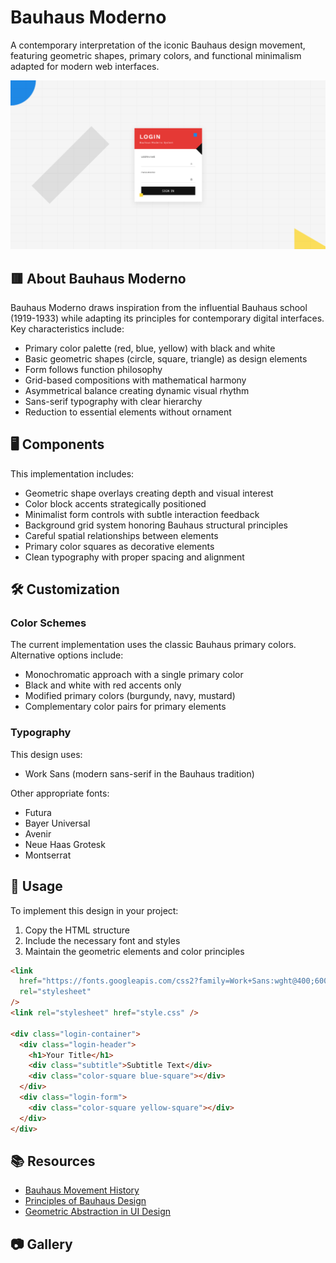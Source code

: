 # Bauhaus Moderno

A contemporary interpretation of the iconic Bauhaus design movement, featuring geometric shapes, primary colors, and functional minimalism adapted for modern web interfaces.

<div align="center">

![Bauhaus Moderno Preview](./assets/preview.png)

</div>

## 🟥 About Bauhaus Moderno

Bauhaus Moderno draws inspiration from the influential Bauhaus school (1919-1933) while adapting its principles for contemporary digital interfaces. Key characteristics include:

- Primary color palette (red, blue, yellow) with black and white
- Basic geometric shapes (circle, square, triangle) as design elements
- Form follows function philosophy
- Grid-based compositions with mathematical harmony
- Asymmetrical balance creating dynamic visual rhythm
- Sans-serif typography with clear hierarchy
- Reduction to essential elements without ornament

## 🖥️ Components

This implementation includes:

- Geometric shape overlays creating depth and visual interest
- Color block accents strategically positioned
- Minimalist form controls with subtle interaction feedback
- Background grid system honoring Bauhaus structural principles
- Careful spatial relationships between elements
- Primary color squares as decorative elements
- Clean typography with proper spacing and alignment

## 🛠️ Customization

### Color Schemes

The current implementation uses the classic Bauhaus primary colors. Alternative options include:

- Monochromatic approach with a single primary color
- Black and white with red accents only
- Modified primary colors (burgundy, navy, mustard)
- Complementary color pairs for primary elements

### Typography

This design uses:

- Work Sans (modern sans-serif in the Bauhaus tradition)

Other appropriate fonts:

- Futura
- Bayer Universal
- Avenir
- Neue Haas Grotesk
- Montserrat

## 🔌 Usage

To implement this design in your project:

1. Copy the HTML structure
2. Include the necessary font and styles
3. Maintain the geometric elements and color principles

```html
<link
  href="https://fonts.googleapis.com/css2?family=Work+Sans:wght@400;600&display=swap"
  rel="stylesheet"
/>
<link rel="stylesheet" href="style.css" />

<div class="login-container">
  <div class="login-header">
    <h1>Your Title</h1>
    <div class="subtitle">Subtitle Text</div>
    <div class="color-square blue-square"></div>
  </div>
  <div class="login-form">
    <div class="color-square yellow-square"></div>
  </div>
</div>
```

## 📚 Resources

- [Bauhaus Movement History](https://www.theartstory.org/movement/bauhaus/)
- [Principles of Bauhaus Design](https://www.widewalls.ch/magazine/bauhaus-design)
- [Geometric Abstraction in UI Design](https://uxdesign.cc/geometric-abstraction-in-ui-design-65288d58472)

## 📷 Gallery
